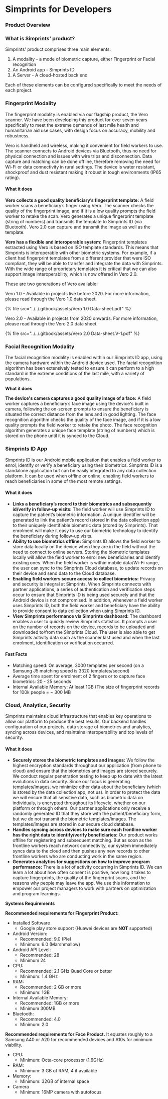# Simprints for Developers

### Product Overview <a href="#h.3m2wnttoawgt" id="h.3m2wnttoawgt"></a>

### What is Simprints' product? <a href="#h.vwsfrzbsg1n6_l" id="h.vwsfrzbsg1n6_l"></a>

Simprints' product comprises three main elements:

1. A modality - a mode of biometric capture, either Fingerprint or Facial recognition
2. An Android app - Simprints ID
3. A Server - A cloud-hosted back end

Each of these elements can be configured specifically to meet the needs of each project.

### Fingerprint Modality <a href="#h.7yy6p92zcy27_l" id="h.7yy6p92zcy27_l"></a>

The fingerprint modality is enabled via our flagship product, the Vero scanner. We have been developing this product for over seven years specifically to meet the extreme demands of last mile health and humanitarian aid use cases, with design focus on accuracy, mobility and robustness.

Vero is handheld and wireless, making it convenient for field workers to use. The scanner connects to Android devices via Bluetooth, thus no need for physical connection and issues with wire trips and disconnection. Data capture and matching can be done offline, therefore removing the need for Wi-Fi or data connectivity in rural settings. The device is water resistant, shockproof and dust resistant making it robust in tough environments (IP65 rating).

#### What it does <a href="#h.bv3wetughiuf_l" id="h.bv3wetughiuf_l"></a>

**Vero collects a good quality beneficiary’s fingerprint template:** A field worker scans a beneficiary’s finger using Vero. The scanner checks the quality of the fingerprint image, and if it is a low quality prompts the field worker to retake the scan. Vero generates a unique fingerprint template (string of numbers) and transmits the template to Simprints ID (via Bluetooth). Vero 2.0 can capture and transmit the image as well as the template.

**Vero has a flexible and interoperable system:** Fingerprint templates extracted using Vero is based on ISO template standards. This means that Simprints is interoperable with other biometric systems. For example, if a client had fingerprint templates from a different provider that were ISO compliant, they will be able to transfer and integrate the data with Simprints. With the wide range of proprietary templates it is critical that we can also support image interoperability, which is now offered in Vero 2.0.

These are two generations of Vero available:

Vero 1.0 -  Available in projects live before 2020. For more information, please read through the Vero 1.0 data sheet.

{% file src="../../.gitbook/assets/Vero 1.0 Data-sheet.pdf" %}

Vero 2.0 - Available in projects from 2020 onwards. For more information, please read through the Vero 2.0 data sheet.

{% file src="../../.gitbook/assets/Vero 2.0 Data-sheet.V-1.pdf" %}

### Facial Recognition Modality <a href="#h.eartzwxzqc3r_l" id="h.eartzwxzqc3r_l"></a>

The facial recognition modality is enabled within our Simprints ID app, using the camera hardware within the Android device used. The facial recognition algorithm has been extensively tested to ensure it can perform to a high standard in the extreme conditions of the last mile, with a variety of populations.

**What it does**

**The device's camera captures a good quality image of a face:** A field worker captures a beneficiary’s face image using the device's built in camera, following the on-screen prompts to ensure the beneficiary is situated the correct distance from the lens and in good lighting. The face recognition algorithm checks the quality of the face image, and if it is a low quality prompts the field worker to retake the photo. The face recognition algorithm generates a unique face template (string of numbers) which is stored on the phone until it is synced to the Cloud.

### Simprints ID App <a href="#h.eartzwxzqc3r_l" id="h.eartzwxzqc3r_l"></a>

Simprints ID is our Android mobile application that enables a field worker to enrol, identify or verify a beneficiary using their biometrics. Simprints ID is a standalone application but can be easily integrated to any data collection platform. It can be used when offline or online, enabling field workers to reach beneficiaries in some of the most remote settings.

#### What it does <a href="#h.d3x4lytd48gf_l" id="h.d3x4lytd48gf_l"></a>

* **Links a beneficiary’s record to their biometrics and subsequently id/verify in follow-up visits:** The field worker will use Simprints ID to capture the patient’s biometric information. A unique identifier will be generated to link the patient’s record (stored in the data collection app) to their uniquely identifiable biometric data (stored by Simprints). That enrolment will make it easy to use our biometric technology to identify the beneficiary during follow-up visits.
* **Ability to use biometrics offline:** Simprints ID allows the field worker to store data locally on the device when they are in the field without the need to connect to online servers. Storing the biometric templates locally will allow the field worker to enrol new beneficiaries and identify existing ones. When the field worker is within mobile data/Wi-Fi range, the user can sync to the Simprints Cloud database, to update records on their device and send data to the Cloud database.
* **Enabling field workers secure access to collect biometrics:** Privacy and security is integral at Simprints. When Simprints connects with partner applications, a series of authentication and verification steps occur to ensure that Simprints ID is being used securely and that the Android device is not compromised. In addition, whenever a field worker uses Simprints ID, both the field worker and beneficiary have the ability to provide consent to data collection when using Simprints ID.
* **View Simprints performance via Simprints dashboard:** The dashboard enables a user to quickly review Simprints statistics. It prompts a user on the number of records on the device, records to be uploaded and downloaded to/from the Simprints Cloud. The user is also able to get Simprints activity data such as the scanner last used and when the last enrolment, identification or verification occurred.

#### Fast Facts <a href="#h.qi38ygo77tgi_l" id="h.qi38ygo77tgi_l"></a>

* Matching speed: On average, 3000 templates per second (on a Samsung J5 matching speed is 3320 templates/second)
* Average time spent for enrolment of 2 fingers or to capture face biometrics: 20 - 25 seconds
* Internal Available Memory: At least 1GB (The size of fingerprint records for 100k people = \~ 300 MB

### Cloud, Analytics, Security <a href="#h.fk4zkedodf3k_l" id="h.fk4zkedodf3k_l"></a>

Simprints maintains cloud infrastructure that enables key operations to allow our platform to produce the best results. Our backend handles configuration of our projects, data storage of biometrics and analytics, syncing across devices, and maintains interoperability and top levels of security.

#### What it does <a href="#h.brvedtrfx39c_l" id="h.brvedtrfx39c_l"></a>

* **Securely stores the biometric templates and images:** We follow the highest encryption standards throughout our application (from phone to cloud) and ensure that the biometrics and images are stored securely. We conduct regular penetration testing to keep up to date with the latest evolutions in data security. Since our focus is generating templates/images, we minimize other data about the beneficiary (which is stored by the data collection app, not us). In order to protect the data we will ensure that all sensitive data, such as biometric data on individuals, is encrypted throughout its lifecycle, whether on our platform or through others. Our partner applications only receive a randomly generated ID that they store with the patient/beneficiary form, but we do not transmit the biometric templates/images. The templates/images are stored in our secure cloud database.
* **Handles syncing across devices to make sure each frontline worker has the right data to identify/verify beneficiaries:** Our product works offline for registering and subsequent matching. But as soon as the frontline workers reach network connectivity, our system immediately syncs data to the cloud and then pushes any new records to other frontline workers who are conducting work in the same region.
* **Generates analytics for suggestions on how to improve program performance:** There is a lot of activity occurring in Simprints ID. We can learn a lot about how often consent is positive, how long it takes to capture fingerprints, the quality of the fingerprint scans, and the reasons why people may leave the app. We use this information to empower our project managers to work with partners on optimization and program learnings.

**Systems Requirements**

**Recommended requirements for Fingerprint Product:**

* Installed Software
  * Google play store support (Huawei devices are **NOT** supported)
* Android Version:
  * Recommended: 9.0 (Pie)
  * Minimum: 6.0 (Marshmallow)
* Android API Level:
  * Recommended: 28
  * Minimum 24
* CPU:
  * Recommended: 2.1 GHz Quad Core or better
  * Minimum: 1.4 GHz
* RAM:
  * Recommended: 2 GB or more
  * Minimum: 1GB
* Internal Available Memory:
  * Recommended: 1GB or more
  * Minimum 300MB
* Bluetooth:
  * Recommended: 4.0
  * Minimum: 2.0

**Recommended requirements for Face Product.** It equates roughly to a Samsung A40 or A20 for recommended devices and A10s for minimum viability.

* CPU:
  * Minimum: Octa-core processor (1.6GHz)
* RAM:
  * Minimum: 3 GB of RAM, 4 if available
* Memory:
  * Minimum: 32GB of internal space
* Camera
  * Minimum: 16MP camera with autofocus
